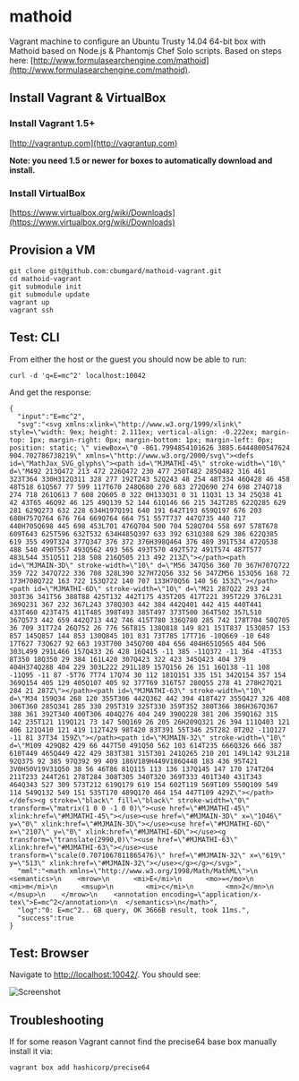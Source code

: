 # mathoid

Vagrant machine to configure an Ubuntu Trusty 14.04 64-bit box with Mathoid based on Node.js & Phantomjs Chef Solo scripts. Based on steps here: [http://www.formulasearchengine.com/mathoid](http://www.formulasearchengine.com/mathoid).

## Install Vagrant & VirtualBox

### Install Vagrant 1.5+

[http://vagrantup.com](http://vagrantup.com)

__Note: you need 1.5 or newer for boxes to automatically download and install.__

### Install VirtualBox

[https://www.virtualbox.org/wiki/Downloads](https://www.virtualbox.org/wiki/Downloads)

## Provision a VM

```
git clone git@github.com:cbumgard/mathoid-vagrant.git
cd mathoid-vagrant
git submodule init
git submodule update
vagrant up
vagrant ssh
```

## Test: CLI

From either the host or the guest you should now be able to run:

```
curl -d 'q=E=mc^2' localhost:10042
```

And get the response:

```
{
  "input":"E=mc^2",
  "svg":"<svg xmlns:xlink=\"http://www.w3.org/1999/xlink\" style=\"width: 9ex; height: 2.111ex; vertical-align: -0.222ex; margin-top: 1px; margin-right: 0px; margin-bottom: 1px; margin-left: 0px; position: static; \" viewBox=\"0 -861.7994854101626 3885.6444800547624 904.702786738219\" xmlns=\"http://www.w3.org/2000/svg\"><defs id=\"MathJax_SVG_glyphs\"><path id=\"MJMATHI-45\" stroke-width=\"10\" d=\"M492 213Q472 213 472 226Q472 230 477 250T482 285Q482 316 461 323T364 330H312Q311 328 277 192T243 52Q243 48 254 48T334 46Q428 46 458 48T518 61Q567 77 599 117T670 248Q680 270 683 272Q690 274 698 274Q718 274 718 261Q613 7 608 2Q605 0 322 0H133Q31 0 31 11Q31 13 34 25Q38 41 42 43T65 46Q92 46 125 49Q139 52 144 61Q146 66 215 342T285 622Q285 629 281 629Q273 632 228 634H197Q191 640 191 642T193 659Q197 676 203 680H757Q764 676 764 669Q764 664 751 557T737 447Q735 440 717 440H705Q698 445 698 453L701 476Q704 500 704 528Q704 558 697 578T678 609T643 625T596 632T532 634H485Q397 633 392 631Q388 629 386 622Q385 619 355 499T324 377Q347 376 372 376H398Q464 376 489 391T534 472Q538 488 540 490T557 493Q562 493 565 493T570 492T572 491T574 487T577 483L544 351Q511 218 508 216Q505 213 492 213Z\"></path><path id=\"MJMAIN-3D\" stroke-width=\"10\" d=\"M56 347Q56 360 70 367H707Q722 359 722 347Q722 336 708 328L390 327H72Q56 332 56 347ZM56 153Q56 168 72 173H708Q722 163 722 153Q722 140 707 133H70Q56 140 56 153Z\"></path><path id=\"MJMATHI-6D\" stroke-width=\"10\" d=\"M21 287Q22 293 24 303T36 341T56 388T88 425T132 442T175 435T205 417T221 395T229 376L231 369Q231 367 232 367L243 378Q303 442 384 442Q401 442 415 440T441 433T460 423T475 411T485 398T493 385T497 373T500 364T502 357L510 367Q573 442 659 442Q713 442 746 415T780 336Q780 285 742 178T704 50Q705 36 709 31T724 26Q752 26 776 56T815 138Q818 149 821 151T837 153Q857 153 857 145Q857 144 853 130Q845 101 831 73T785 17T716 -10Q669 -10 648 17T627 73Q627 92 663 193T700 345Q700 404 656 404H651Q565 404 506 303L499 291L466 157Q433 26 428 16Q415 -11 385 -11Q372 -11 364 -4T353 8T350 18Q350 29 384 161L420 307Q423 322 423 345Q423 404 379 404H374Q288 404 229 303L222 291L189 157Q156 26 151 16Q138 -11 108 -11Q95 -11 87 -5T76 7T74 17Q74 30 112 181Q151 335 151 342Q154 357 154 369Q154 405 129 405Q107 405 92 377T69 316T57 280Q55 278 41 278H27Q21 284 21 287Z\"></path><path id=\"MJMATHI-63\" stroke-width=\"10\" d=\"M34 159Q34 268 120 355T306 442Q362 442 394 418T427 355Q427 326 408 306T360 285Q341 285 330 295T319 325T330 359T352 380T366 386H367Q367 388 361 392T340 400T306 404Q276 404 249 390Q228 381 206 359Q162 315 142 235T121 119Q121 73 147 50Q169 26 205 26H209Q321 26 394 111Q403 121 406 121Q410 121 419 112T429 98T420 83T391 55T346 25T282 0T202 -11Q127 -11 81 37T34 159Z\"></path><path id=\"MJMAIN-32\" stroke-width=\"10\" d=\"M109 429Q82 429 66 447T50 491Q50 562 103 614T235 666Q326 666 387 610T449 465Q449 422 429 383T381 315T301 241Q265 210 201 149L142 93L218 92Q375 92 385 97Q392 99 409 186V189H449V186Q448 183 436 95T421 3V0H50V19V31Q50 38 56 46T86 81Q115 113 136 137Q145 147 170 174T204 211T233 244T261 278T284 308T305 340T320 369T333 401T340 431T343 464Q343 527 309 573T212 619Q179 619 154 602T119 569T109 550Q109 549 114 549Q132 549 151 535T170 489Q170 464 154 447T109 429Z\"></path></defs><g stroke=\"black\" fill=\"black\" stroke-width=\"0\" transform=\"matrix(1 0 0 -1 0 0)\"><use href=\"#MJMATHI-45\" xlink:href=\"#MJMATHI-45\"></use><use href=\"#MJMAIN-3D\" x=\"1046\" y=\"0\" xlink:href=\"#MJMAIN-3D\"></use><use href=\"#MJMATHI-6D\" x=\"2107\" y=\"0\" xlink:href=\"#MJMATHI-6D\"></use><g transform=\"translate(2990,0)\"><use href=\"#MJMATHI-63\" xlink:href=\"#MJMATHI-63\"></use><use transform=\"scale(0.7071067811865476)\" href=\"#MJMAIN-32\" x=\"619\" y=\"513\" xlink:href=\"#MJMAIN-32\"></use></g></g></svg>",
  "mml":"<math xmlns=\"http://www.w3.org/1998/Math/MathML\">\n  <semantics>\n    <mrow>\n      <mi>E</mi>\n      <mo>=</mo>\n      <mi>m</mi>\n      <msup>\n        <mi>c</mi>\n        <mn>2</mn>\n      </msup>\n    </mrow>\n    <annotation encoding=\"application/x-tex\">E=mc^2</annotation>\n  </semantics>\n</math>",
  "log":"0: E=mc^2.. 6B query, OK 3666B result, took 11ms.",
  "success":true
}
```

## Test: Browser

Navigate to [http://localhost:10042/](http://localhost:10042/). You should see:

![Screenshot](https://i.cloudup.com/PAh_mz8ad3.png)

## Troubleshooting

If for some reason Vagrant cannot find the precise64 base box manually install it via:

```
vagrant box add hashicorp/precise64
```
